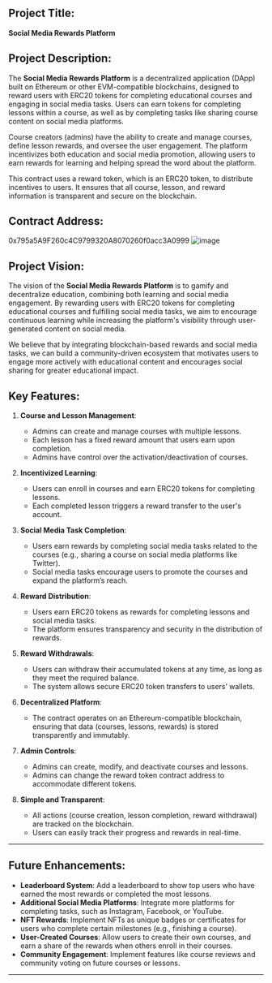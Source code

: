 ## Project Title:
**Social Media Rewards Platform**

## Project Description:
The **Social Media Rewards Platform** is a decentralized application (DApp) built on Ethereum or other EVM-compatible blockchains, designed to reward users with ERC20 tokens for completing educational courses and engaging in social media tasks. Users can earn tokens for completing lessons within a course, as well as by completing tasks like sharing course content on social media platforms.

Course creators (admins) have the ability to create and manage courses, define lesson rewards, and oversee the user engagement. The platform incentivizes both education and social media promotion, allowing users to earn rewards for learning and helping spread the word about the platform.

This contract uses a reward token, which is an ERC20 token, to distribute incentives to users. It ensures that all course, lesson, and reward information is transparent and secure on the blockchain.

## Contract Address:
0x795a5A9F260c4C9799320A8070260f0acc3A0999 
![image](https://github.com/user-attachments/assets/d06a3892-f2af-445c-b30d-de180eef3877)


## Project Vision:
The vision of the **Social Media Rewards Platform** is to gamify and decentralize education, combining both learning and social media engagement. By rewarding users with ERC20 tokens for completing educational courses and fulfilling social media tasks, we aim to encourage continuous learning while increasing the platform's visibility through user-generated content on social media.

We believe that by integrating blockchain-based rewards and social media tasks, we can build a community-driven ecosystem that motivates users to engage more actively with educational content and encourages social sharing for greater educational impact.

## Key Features:

1. **Course and Lesson Management**:
   - Admins can create and manage courses with multiple lessons.
   - Each lesson has a fixed reward amount that users earn upon completion.
   - Admins have control over the activation/deactivation of courses.

2. **Incentivized Learning**:
   - Users can enroll in courses and earn ERC20 tokens for completing lessons.
   - Each completed lesson triggers a reward transfer to the user's account.

3. **Social Media Task Completion**:
   - Users earn rewards by completing social media tasks related to the courses (e.g., sharing a course on social media platforms like Twitter).
   - Social media tasks encourage users to promote the courses and expand the platform’s reach.

4. **Reward Distribution**:
   - Users earn ERC20 tokens as rewards for completing lessons and social media tasks.
   - The platform ensures transparency and security in the distribution of rewards.

5. **Reward Withdrawals**:
   - Users can withdraw their accumulated tokens at any time, as long as they meet the required balance.
   - The system allows secure ERC20 token transfers to users’ wallets.

6. **Decentralized Platform**:
   - The contract operates on an Ethereum-compatible blockchain, ensuring that data (courses, lessons, rewards) is stored transparently and immutably.

7. **Admin Controls**:
   - Admins can create, modify, and deactivate courses and lessons.
   - Admins can change the reward token contract address to accommodate different tokens.

8. **Simple and Transparent**:
   - All actions (course creation, lesson completion, reward withdrawal) are tracked on the blockchain.
   - Users can easily track their progress and rewards in real-time.

---

## Future Enhancements:
- **Leaderboard System**: Add a leaderboard to show top users who have earned the most rewards or completed the most lessons.
- **Additional Social Media Platforms**: Integrate more platforms for completing tasks, such as Instagram, Facebook, or YouTube.
- **NFT Rewards**: Implement NFTs as unique badges or certificates for users who complete certain milestones (e.g., finishing a course).
- **User-Created Courses**: Allow users to create their own courses, and earn a share of the rewards when others enroll in their courses.
- **Community Engagement**: Implement features like course reviews and community voting on future courses or lessons.

---


